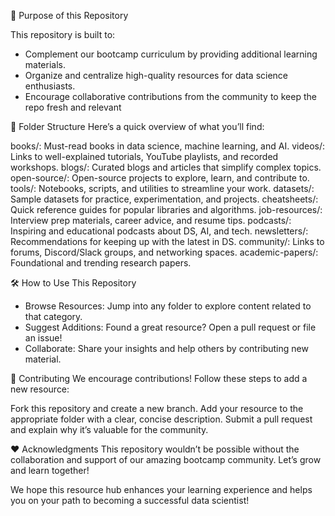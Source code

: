 🎯 Purpose of this Repository

This repository is built to:

- Complement our bootcamp curriculum by providing additional learning materials.
- Organize and centralize high-quality resources for data science enthusiasts.
- Encourage collaborative contributions from the community to keep the repo fresh and relevant

📂 Folder Structure
Here’s a quick overview of what you’ll find:

books/: Must-read books in data science, machine learning, and AI.
videos/: Links to well-explained tutorials, YouTube playlists, and recorded workshops.
blogs/: Curated blogs and articles that simplify complex topics.
open-source/: Open-source projects to explore, learn, and contribute to.
tools/: Notebooks, scripts, and utilities to streamline your work.
datasets/: Sample datasets for practice, experimentation, and projects.
cheatsheets/: Quick reference guides for popular libraries and algorithms.
job-resources/: Interview prep materials, career advice, and resume tips.
podcasts/: Inspiring and educational podcasts about DS, AI, and tech.
newsletters/: Recommendations for keeping up with the latest in DS.
community/: Links to forums, Discord/Slack groups, and networking spaces.
academic-papers/: Foundational and trending research papers.

🛠️ How to Use This Repository

- Browse Resources: Jump into any folder to explore content related to that category.
- Suggest Additions: Found a great resource? Open a pull request or file an issue!
- Collaborate: Share your insights and help others by contributing new material.

🤝 Contributing
We encourage contributions! Follow these steps to add a new resource:

Fork this repository and create a new branch.
Add your resource to the appropriate folder with a clear, concise description.
Submit a pull request and explain why it’s valuable for the community.

❤️ Acknowledgments
This repository wouldn’t be possible without the collaboration and support of our amazing bootcamp community. Let’s grow and learn together!

We hope this resource hub enhances your learning experience and helps you on your path to becoming a successful data scientist!
